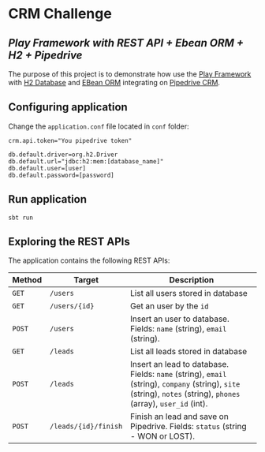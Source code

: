 # CRM Challenge

## _Play Framework with REST API + Ebean ORM + H2 + Pipedrive_

The purpose of this project is to demonstrate how use the [Play Framework](https://www.playframework.com/) with [H2 Database](https://www.h2database.com) and [EBean ORM](https://ebean.io/) integrating on [Pipedrive CRM](https://www.pipedrive.com).

## Configuring application

Change the `application.conf` file located in `conf` folder:

```
crm.api.token="You pipedrive token"

db.default.driver=org.h2.Driver
db.default.url="jdbc:h2:mem:[database_name]"
db.default.user=[user]
db.default.password=[password]
```

## Run application


```
sbt run
```

## Exploring the REST APIs

The application contains the following REST APIs:

Method | Target | Description
-------|--------|------------
`GET` | `/users` | List all users stored in database
`GET` | `/users/{id}` | Get an user by the `id`
`POST` | `/users` | Insert an user to database. Fields: `name` (string), `email` (string).
`GET` | `/leads` | List all leads stored in database
`POST` | `/leads` | Insert an lead to database. Fields: `name` (string), `email` (string), `company` (string), `site` (string), `notes` (string), `phones` (array), `user_id` (int).
`POST` | `/leads/{id}/finish` | Finish an lead and save on Pipedrive. Fields: `status` (string - WON or LOST).